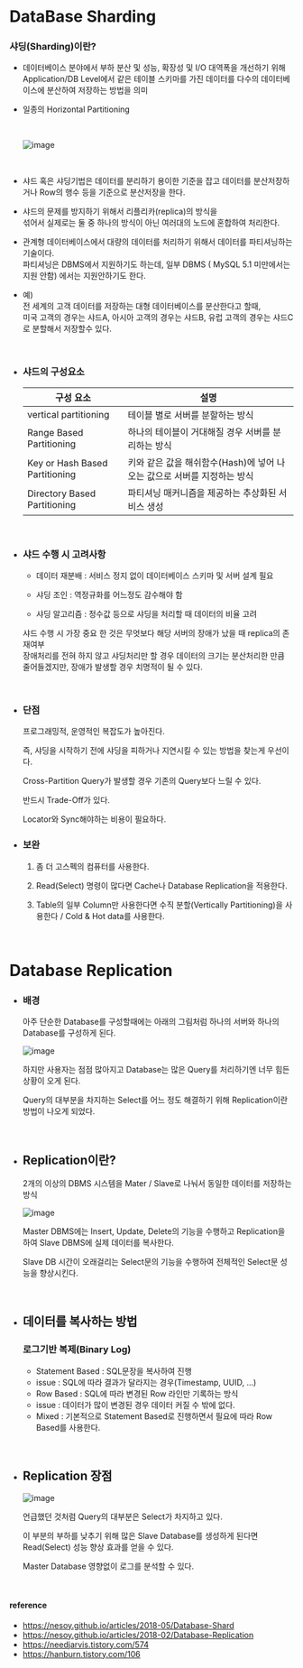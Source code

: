 # DataBase Sharding

### 샤딩(Sharding)이란?

+ 데이터베이스 분야에서 부하 분산 및 성능, 확장성 및 I/O 대역폭을 개선하기 위해   
  Application/DB Level에서 같은 테이블 스키마를 가진 데이터를 다수의 데이터베이스에 분산하여 저장하는 방법을 의미   

+ 일종의 Horizontal Partitioning

  <br>

  ![image](https://user-images.githubusercontent.com/73928346/126778046-db620b19-a599-431c-894a-c0b8c72a1a13.png)

  <br>

+ 샤드 혹은 샤딩기법은 데이터를 분리하기 용이한 기준을 잡고 데이터를 분산저장하거나 
  Row의 행수 등을 기준으로 분산저장을 한다.  

+ 샤드의 문제를 방지하기 위해서 리플리카(replica)의 방식을    
  섞어서 실제로는 둘 중 하나의 방식이 아닌 여러대의 노드에 혼합하여 처리한다.    

+ 관계형 데이터베이스에서 대량의 데이터를 처리하기 위해서 데이터를 파티셔닝하는 기술이다.   
  파티셔닝은 DBMS에서 지원하기도 하는데, 일부 DBMS ( MySQL 5.1 미만에서는 지원 안함) 에서는 지원안하기도 한다.  
 
+ 예)   
  전 세계의 고객 데이터를 저장하는 대형 데이터베이스를 분산한다고 할때,    
  미국 고객의 경우는 샤드A, 아시아 고객의 경우는 샤드B, 유럽 고객의 경우는 샤드C로 분할해서 저장할수 있다.    


<br>

+ ### 샤드의 구성요소

  | 구성 요소 | 설명 |
  |---|---|
  | vertical partitioning  | 테이블 별로 서버를 분할하는 방식 |
  |  Range Based Partitioning | 하나의 테이블이 거대해질 경우 서버를 분리하는 방식    |
  | Key or Hash Based Partitioning |   키와 같은 값을 해쉬함수(Hash)에 넣어 나오는 값으로 서버를 지정하는 방식 |
  | Directory Based Partitioning  |   파티셔닝 매커니즘을 제공하는 추상화된 서비스 생성   |

<br>

+ ### 샤드 수행 시 고려사항
  - 데이터 재분배 : 서비스 정지 없이 데이터베이스 스키마 및 서버 설계 필요

  - 샤딩 조인 : 역정규화를 어느정도 감수해야 함

  - 샤딩 알고리즘 : 정수값 등으로 샤딩을 처리할 때 데이터의 비율 고려


  샤드 수행 시 가장 중요 한 것은 무엇보다 해당 서버의 장애가 났을 때 replica의 존재여부    
  장애처리를 전혀 하지 않고 샤딩처리만 할 경우 데이터의 크기는 분산처리한 만큼 줄어들겠지만, 
  장애가 발생할 경우 치명적이 될 수 있다.

<br>

+ ### 단점
  프로그래밍적, 운영적인 복잡도가 높아진다. 

  즉, 샤딩을 시작하기 전에 샤딩을 피하거나 지연시킬 수 있는 방법을 찾는게 우선이다.

  Cross-Partition Query가 발생할 경우 기존의 Query보다 느릴 수 있다.   

  반드시 Trade-Off가 있다.   

  Locator와 Sync해야하는 비용이 필요하다.   


+ ### 보완
  1. 좀 더 고스펙의 컴퓨터를 사용한다.

  2. Read(Select) 명령이 많다면 Cache나 Database Replication을 적용한다.

  3. Table의 일부 Column만 사용한다면 수직 분할(Vertically Partitioning)을 사용한다 / Cold & Hot data를 사용한다.  

<br>


# Database Replication

+ ### 배경
  아주 단순한 Database를 구성할때에는 아래의 그림처럼 하나의 서버와 하나의 Database를 구성하게 된다.

  ![image](https://user-images.githubusercontent.com/73928346/126777662-b7e460a9-5a0f-4623-9fb6-516a7fb15f12.png)


  하지만 사용자는 점점 많아지고 Database는 많은 Query를 처리하기엔 너무 힘든 상황이 오게 된다.

  Query의 대부분을 차지하는 Select를 어느 정도 해결하기 위해 Replication이란 방법이 나오게 되었다.

<br>

+ ## Replication이란?
  2개의 이상의 DBMS 시스템을 Mater / Slave로 나눠서 동일한 데이터를 저장하는 방식

  ![image](https://user-images.githubusercontent.com/73928346/126772475-4076ef7b-25d6-4e92-a52d-c2f0abfdd5a4.png)

  Master DBMS에는 Insert, Update, Delete의 기능을 수행하고 Replication을 하여 Slave DBMS에 실제 데이터를 복사한다.

  Slave DB 시간이 오래걸리는 Select문의 기능을 수행하여 전체적인 Select문 성능을 향상시킨다.

<br>

+ ## 데이터를 복사하는 방법

  ### 로그기반 복제(Binary Log)
  + Statement Based : SQL문장을 복사하여 진행   
  + issue : SQL에 따라 결과가 달라지는 경우(Timestamp, UUID, …)   
  + Row Based : SQL에 따라 변경된 Row 라인만 기록하는 방식   
  + issue : 데이터가 많이 변경된 경우 데이터 커질 수 밖에 없다.   
  + Mixed : 기본적으로 Statement Based로 진행하면서 필요에 따라 Row Based를 사용한다.   

<br>

+ ## Replication 장점
  ![image](https://user-images.githubusercontent.com/73928346/126772527-92fe6609-b0af-41ee-b407-4f45415f1966.png)


  언급했던 것처럼 Query의 대부분은 Select가 차지하고 있다.   

  이 부분의 부하를 낮추기 위해 많은 Slave Database를 생성하게 된다면 Read(Select) 성능 향상 효과를 얻을 수 있다.   

  Master Database 영향없이 로그를 분석할 수 있다.   


<br>

#### reference
+ https://nesoy.github.io/articles/2018-05/Database-Shard
+ https://nesoy.github.io/articles/2018-02/Database-Replication
+ https://needjarvis.tistory.com/574
+ https://hanburn.tistory.com/106